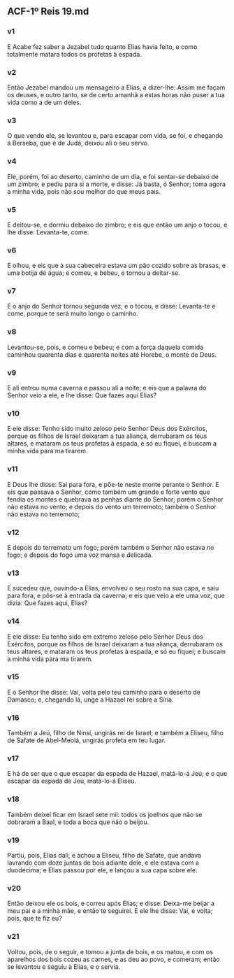 ## ACF-1º Reis 19.md
### v1
 E Acabe fez saber a Jezabel tudo quanto Elias havia feito, e como totalmente matara todos os profetas à espada.
### v2
 Então Jezabel mandou um mensageiro a Elias, a dizer-lhe: Assim me façam os deuses, e outro tanto, se de certo amanhã a estas horas não puser a tua vida como a de um deles.
### v3
 O que vendo ele, se levantou e, para escapar com vida, se foi, e chegando a Berseba, que é de Judá, deixou ali o seu servo.
### v4
 Ele, porém, foi ao deserto, caminho de um dia, e foi sentar-se debaixo de um zimbro; e pediu para si a morte, e disse: Já basta, ó Senhor; toma agora a minha vida, pois não sou melhor do que meus pais.
### v5
 E deitou-se, e dormiu debaixo do zimbro; e eis que então um anjo o tocou, e lhe disse: Levanta-te, come.
### v6
 E olhou, e eis que à sua cabeceira estava um pão cozido sobre as brasas, e uma botija de água; e comeu, e bebeu, e tornou a deitar-se.
### v7
 E o anjo do Senhor tornou segunda vez, e o tocou, e disse: Levanta-te e come, porque te será muito longo o caminho.
### v8
 Levantou-se, pois, e comeu e bebeu; e com a força daquela comida caminhou quarenta dias e quarenta noites até Horebe, o monte de Deus.
### v9
 E ali entrou numa caverna e passou ali a noite; e eis que a palavra do Senhor veio a ele, e lhe disse: Que fazes aqui Elias?
### v10
 E ele disse: Tenho sido muito zeloso pelo Senhor Deus dos Exércitos, porque os filhos de Israel deixaram a tua aliança, derrubaram os teus altares, e mataram os teus profetas à espada, e só eu fiquei, e buscam a minha vida para ma tirarem.
### v11
 E Deus lhe disse: Sai para fora, e põe-te neste monte perante o Senhor. E eis que passava o Senhor, como também um grande e forte vento que fendia os montes e quebrava as penhas diante do Senhor; porém o Senhor não estava no vento; e depois do vento um terremoto; também o Senhor não estava no terremoto;
### v12
 E depois do terremoto um fogo; porém também o Senhor não estava no fogo; e depois do fogo uma voz mansa e delicada.
### v13
 E sucedeu que, ouvindo-a Elias, envolveu o seu rosto na sua capa, e saiu para fora, e pôs-se à entrada da caverna; e eis que veio a ele uma voz, que dizia: Que fazes aqui, Elias?
### v14
 E ele disse: Eu tenho sido em extremo zeloso pelo Senhor Deus dos Exércitos, porque os filhos de Israel deixaram a tua aliança, derrubaram os teus altares, e mataram os teus profetas à espada, e só eu fiquei; e buscam a minha vida para ma tirarem.
### v15
 E o Senhor lhe disse: Vai, volta pelo teu caminho para o deserto de Damasco; e, chegando lá, unge a Hazael rei sobre a Síria.
### v16
 Também a Jeú, filho de Ninsi, ungirás rei de Israel; e também a Eliseu, filho de Safate de Abel-Meolá, ungirás profeta em teu lugar.
### v17
 E há de ser que o que escapar da espada de Hazael, matá-lo-á Jeú; e o que escapar da espada de Jeú, matá-lo-á Eliseu.
### v18
 Também deixei ficar em Israel sete mil: todos os joelhos que não se dobraram a Baal, e toda a boca que não o beijou.
### v19
 Partiu, pois, Elias dali, e achou a Eliseu, filho de Safate, que andava lavrando com doze juntas de bois adiante dele, e ele estava com a duodécima; e Elias passou por ele, e lançou a sua capa sobre ele.
### v20
 Então deixou ele os bois, e correu após Elias; e disse: Deixa-me beijar a meu pai e a minha mãe, e então te seguirei. E ele lhe disse: Vai, e volta; pois, que te fiz eu?
### v21
 Voltou, pois, de o seguir, e tomou a junta de bois, e os matou, e com os aparelhos dos bois cozeu as carnes, e as deu ao povo, e comeram; então se levantou e seguiu a Elias, e o servia.

